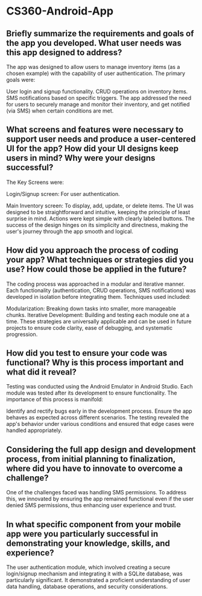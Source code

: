 # CS360-Android-App

## Briefly summarize the requirements and goals of the app you developed. What user needs was this app designed to address?

The app was designed to allow users to manage inventory items (as a chosen example) with the capability of user authentication. The primary goals were:

User login and signup functionality.
CRUD operations on inventory items.
SMS notifications based on specific triggers.
The app addressed the need for users to securely manage and monitor their inventory, and get notified (via SMS) when certain conditions are met.

## What screens and features were necessary to support user needs and produce a user-centered UI for the app? How did your UI designs keep users in mind? Why were your designs successful?

The Key Screens were:

Login/Signup screen: For user authentication.

Main Inventory screen: To display, add, update, or delete items.
The UI was designed to be straightforward and intuitive, keeping the principle of least surprise in mind. Actions were kept simple with clearly labeled buttons. The success of the design hinges on its simplicity and directness, making the user's journey through the app smooth and logical.

## How did you approach the process of coding your app? What techniques or strategies did you use? How could those be applied in the future?

The coding process was approached in a modular and iterative manner. Each functionality (authentication, CRUD operations, SMS notifications) was developed in isolation before integrating them. Techniques used included:

Modularization: Breaking down tasks into smaller, more manageable chunks.
Iterative Development: Building and testing each module one at a time.
These strategies are universally applicable and can be used in future projects to ensure code clarity, ease of debugging, and systematic progression.

## How did you test to ensure your code was functional? Why is this process important and what did it reveal?

Testing was conducted using the Android Emulator in Android Studio. Each module was tested after its development to ensure functionality. The importance of this process is manifold:

Identify and rectify bugs early in the development process.
Ensure the app behaves as expected across different scenarios.
The testing revealed the app's behavior under various conditions and ensured that edge cases were handled appropriately.

## Considering the full app design and development process, from initial planning to finalization, where did you have to innovate to overcome a challenge?

One of the challenges faced was handling SMS permissions. To address this, we innovated by ensuring the app remained functional even if the user denied SMS permissions, thus enhancing user experience and trust.

## In what specific component from your mobile app were you particularly successful in demonstrating your knowledge, skills, and experience?

The user authentication module, which involved creating a secure login/signup mechanism and integrating it with a SQLite database, was particularly significant. It demonstrated a proficient understanding of user data handling, database operations, and security considerations.
